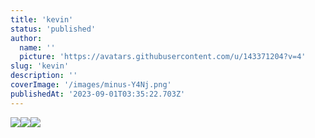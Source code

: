 ```yaml
---
title: 'kevin'
status: 'published'
author:
  name: ''
  picture: 'https://avatars.githubusercontent.com/u/143371204?v=4'
slug: 'kevin'
description: ''
coverImage: '/images/minus-Y4Nj.png'
publishedAt: '2023-09-01T03:35:22.703Z'
---
```


![](/images/pexels-martin-p-chy-2078268-QzNj.jpg)![](/images/pexels-karolina-grabowska-4389683-I0MD.jpg)![](/images/pexels-the-lazy-artist-gallery-1569002-UyND.jpg)

